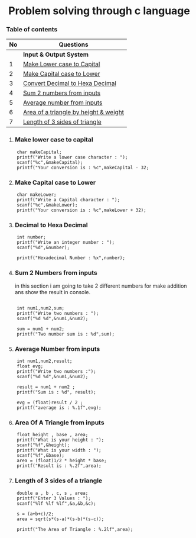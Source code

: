 <h1 align="center">Problem solving through c language</h1>

<h3>Table of contents </h3>

| No | Questions | 
| --- | --- |
|| **Input & Output System** | 
| 1 | [Make Lower case to Capital](#make-lower-case-to-capital) | 
| 2 | [Make Capital case to Lower](#make-capital-case-to-lower)|
| 3 | [Convert Decimal to Hexa Decimal](#decimal-to-hexa-decimal)|
| 4 | [Sum 2 numbers from inputs](#sum-2-numbers-from-inputs)|
| 5 | [Average number from inputs](#average-number-from-inputs)|
| 6 | [Area of a triangle by height & weight](#area-of-a-triangle-from-inputs)|
| 7 | [Length of 3 sides of triangle](length-of-3-sides-of-a-triangle ) | 




1. ###  Make lower case to capital
```
    char makeCapital;
    printf("Write a lower case character : ");
    scanf("%c",&makeCapital);
    printf("Your conversion is : %c",makeCapital - 32;
 ```   
    
    
2. ### Make Capital case to Lower 
```
    char makeLower;
    printf("Write a Capital character : ");
    scanf("%c",&makeLower);
    printf("Your conversion is : %c",makeLower + 32);
```    

3. ### Decimal to Hexa Decimal 
```
    int number;
    printf("Write an integer number : ");
    scanf("%d",&number);

    printf("Hexadecimal Number : %x",number);
```



4. ### Sum 2 Numbers from inputs 
    in this section i am going to take 2 different numbers for make addition ans show the result in console.  
```

    int num1,num2,sum;
    printf("Write two numbers : ");
    scanf("%d %d",&num1,&num2);

    sum = num1 + num2;
    printf("Two number sum is : %d",sum);

```

5. ### Average Number from inputs 

```
    int num1,num2,result;
    float evg;
    printf("Write two numbers :");
    scanf("%d %d",&num1,&num2);

    result = num1 + num2 ;
    printf("Sum is : %d", result);

    evg = (float)result / 2 ;
    printf("average is : %.1f",evg);
```
    
6. ### Area Of A Triangle from inputs 

```
    float height , base , area;
    printf("What is your height : ");
    scanf("%f",&height);
    printf("What is your width : ");
    scanf("%f",&base);
    area = (float)1/2 * height * base;
    printf("Result is : %.2f",area);
```

7. ### Length of 3 sides of a triangle 


```
    double a , b , c, s , area;
    printf("Enter 3 Values : ");
    scanf("%lf %lf %lf",&a,&b,&c);

    s = (a+b+c)/2;
    area = sqrt(s*(s-a)*(s-b)*(s-c));

    printf("The Area of Triangle : %.2lf",area);
```

